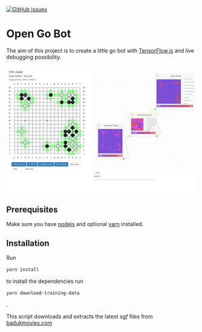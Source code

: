 [![GitHub issues](https://img.shields.io/github/issues/lochbrunner/open-go-bot.svg)](https://github.com/lochbrunner/open-go-bot/issues)

# Open Go Bot

The aim of this project is to create a little go bot with [TensorFlow.js](https://github.com/tensorflow/tfjs) and live debugging possibility.

![Screenshot Game](./docs/assets/screenshot.png)

## Prerequisites

Make sure you have [nodejs](https://nodejs.org/en/) and optional [yarn](https://yarnpkg.com/en/) installed.

## Installation

Run

```sh
yarn install
```

to install the dependencies run

```sh
yarn download-training-data
```

.

This script downloads and extracts the latest *sgf* files from [badukmovies.com](https://badukmovies.com/pro_games/download)